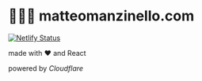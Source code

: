 # 👨🏻‍💻 matteomanzinello.com

[![Netlify Status](https://api.netlify.com/api/v1/badges/7b05d43e-4a90-46cc-b8a5-7c35a8435598/deploy-status)](https://app.netlify.com/sites/matteomanzinello/deploys)

made with ❤️ and React

powered by _Cloudflare_
